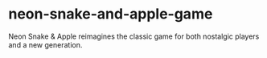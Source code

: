 # neon-snake-and-apple-game
Neon Snake &amp; Apple reimagines the classic game for both nostalgic players and a new generation. 
